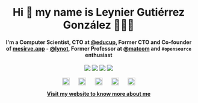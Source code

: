<h1 align="center">
  Hi 👋 my name is Leynier Gutiérrez González 👨🏻‍💻
</h1>

<h4 align="center">
  <p>I'm a Computer Scientist, CTO at <a href="https://educup.io">@educup</a>, Former CTO and Co-founder of <a href="https://mesirve.app">mesirve.app</a> - <a href="https://github.com/lynot">@lynot</a>, Former Professor at <a href="https://github.com/matcom">@matcom</a> and <code>#opensource</code> enthusiast</p>
</h4>

<p align="center">
  <a href="https://leynier.github.io"><img src="https://komarev.com/ghpvc/?username=leynier&label=Views&color=lightgrey&style=flat-square"/></a>
  <a href="https://x.com/leynier41"><img src="https://img.shields.io/twitter/follow/leynier41?style=social&logo=x"/></a>
  <a href="https://github.com/leynier"><img src="https://img.shields.io/github/followers/leynier?label=follow&style=social"/></a>
  <a href="https://linkedin.com/in/leynier"><img src="https://img.shields.io/badge/leynier-blue?style=flat-square&logo=Linkedin&logoColor=white&link=https://linkedin.com/in/leynier"/></a>
</p>

<p align="center">
  <a href="https://linkedin.com/in/leynier" target="blank"><img align="center" src="https://cdn.simpleicons.org/linkedin/0A66C2" alt="LinkedIn" height="20" width="20" /></a>
  &nbsp;&nbsp;&nbsp;&nbsp;
  <a href="https://x.com/leynier41" target="blank"><img align="center" src="https://cdn.simpleicons.org/x/000000" alt="X" height="20" width="20" /></a>
  &nbsp;&nbsp;&nbsp;&nbsp;
  <a href="https://t.me/leynier" target="blank"><img align="center" src="https://cdn.simpleicons.org/telegram/26A5E4" alt="Telegram" height="20" width="20" /></a>
  &nbsp;&nbsp;&nbsp;&nbsp;
  <a href="https://www.instagram.com/leynierdev" target="blank"><img align="center" src="https://cdn.simpleicons.org/instagram/E4405F" alt="Instagram" height="20" width="20" /></a>
  &nbsp;&nbsp;&nbsp;&nbsp;
  <a href="https://www.youtube.com/@leynierdev" target="blank"><img align="center" src="https://cdn.simpleicons.org/youtube/FF0000" alt="YouTube" height="20" width="20" /></a>
</p>

<p align="center">
  <a href="https://leynier.dev" target="blank">
    <strong>
      Visit my website to know more about me
    </strong>
  </a>
</p>
